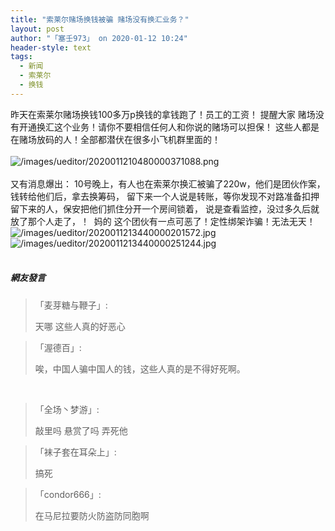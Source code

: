 ```yaml
---
title: "索莱尔赌场换钱被骗 赌场没有换汇业务？"
layout: post
author: "「塞壬973」 on 2020-01-12 10:24"
header-style: text
tags:
  - 新闻
  - 索莱尔
  - 换钱
---
```


昨天在索莱尔赌场换钱100多万p换钱的拿钱跑了！员工的工资！
提醒大家
赌场没有开通换汇这个业务！请你不要相信任何人和你说的赌场可以担保！
这些人都是在赌场放码的人！全部都潜伏在很多小飞机群里面的！&nbsp;
<br>
<br>
<img src="https://images.feileyuan.com/images/ueditor/2020011210480000371088.png" title="image" alt="/images/ueditor/2020011210480000371088.png">
<br>
<br>
又有消息爆出：
10号晚上，有人也在索莱尔换汇被骗了220w，他们是团伙作案，钱转给他们后，拿去换筹码，
留下来一个人说是转账，等你发现不对路准备扣押留下来的人，保安把他们抓住分开一个房间锁着，
说是查看监控，没过多久后就放了那个人走了，！&nbsp;
妈的 这个团伙有一点可恶了！定性绑架诈骗！无法无天！
<br>
<img src="http://images.feileyuan.com/images/ueditor/2020011213440000201572.jpg" title="/images/ueditor/2020011213440000201572.jpg" alt="/images/ueditor/2020011213440000201572.jpg">
<br>
<img src="http://images.feileyuan.com/images/ueditor/2020011213440000251244.jpg" title="/images/ueditor/2020011213440000251244.jpg" alt="/images/ueditor/2020011213440000251244.jpg">
<br>
<input type="hidden" value="菲乐园提供"><br>

##### 網友發言 
> 「麦芽糖与鞭子」:
> <p>天哪 这些人真的好恶心</p>

> 「渥德百」:
> <p>唉，中国人骗中国人的钱，这些人真的是不得好死啊。</p>
<br>

> 「全场丶梦游」:
> <p>敲里吗 悬赏了吗 弄死他</p>

> 「袜子套在耳朵上」:
> <p>搞死</p>

> 「condor666」:
> <p>在马尼拉要防火防盗防同胞啊</p>


